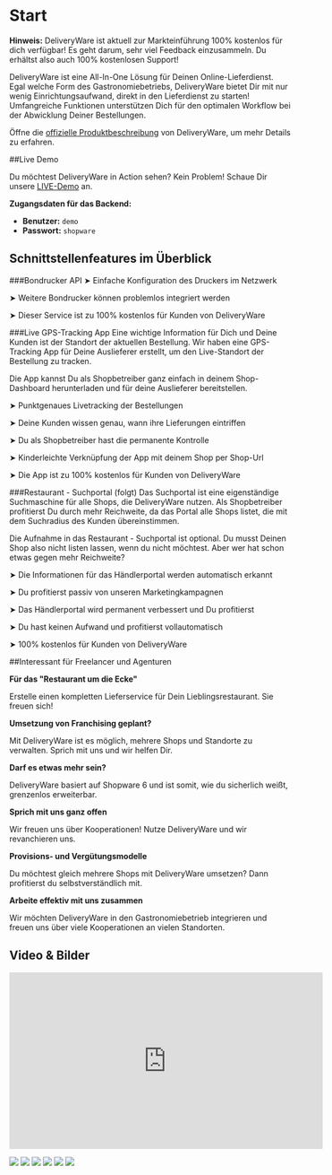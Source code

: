 # Start

**Hinweis:** DeliveryWare ist aktuell zur Markteinführung 100% kostenlos für dich verfügbar! Es geht darum, sehr viel Feedback einzusammeln. Du erhältst also auch 100% kostenlosen Support!

DeliveryWare ist eine All-In-One Lösung für Deinen Online-Lieferdienst. Egal welche Form des Gastronomiebetriebs, DeliveryWare bietet Dir mit nur wenig Einrichtungsaufwand, direkt in den Lieferdienst zu starten! Umfangreiche Funktionen unterstützen Dich für den optimalen Workflow bei der Abwicklung Deiner Bestellungen.

Öffne die [offizielle Produktbeschreibung](https://store.shopware.com/appfl57695012045f/deliveryware-all-in-one-software-fuer-lieferdienste.html) von DeliveryWare, um mehr Details zu erfahren.

##Live Demo

Du möchtest DeliveryWare in Action sehen? Kein Problem!
Schaue Dir  unsere  [LIVE-Demo](https://dewashop.de/) an.

**Zugangsdaten für das Backend:**
- **Benutzer:** ``` demo ```
- **Passwort:** ``` shopware ```

## Schnittstellenfeatures im Überblick

###Bondrucker API
➤ Einfache Konfiguration des Druckers im Netzwerk

➤ Weitere Bondrucker können problemlos integriert werden

➤ Dieser Service ist zu 100% kostenlos für Kunden von DeliveryWare




###Live GPS-Tracking App
Eine wichtige Information für Dich und Deine Kunden ist der Standort der aktuellen Bestellung. Wir haben eine GPS-Tracking App für Deine Auslieferer erstellt, um den Live-Standort der Bestellung zu tracken.

Die App kannst Du als Shopbetreiber ganz einfach in deinem Shop-Dashboard herunterladen und für deine Auslieferer bereitstellen.

➤ Punktgenaues Livetracking der Bestellungen

➤ Deine Kunden wissen genau, wann ihre Lieferungen eintriffen

➤ Du als Shopbetreiber hast die permanente Kontrolle

➤ Kinderleichte Verknüpfung der App mit deinem Shop per Shop-Url

➤ Die App ist zu 100% kostenlos für Kunden von DeliveryWare




###Restaurant - Suchportal (folgt)
Das Suchportal ist eine eigenständige Suchmaschine für alle Shops, die DeliveryWare nutzen. Als Shopbetreiber profitierst Du durch mehr Reichweite, da das Portal alle Shops listet, die mit dem Suchradius des Kunden übereinstimmen.

Die Aufnahme in das Restaurant - Suchportal ist optional. Du musst Deinen Shop also nicht listen lassen, wenn du nicht möchtest. Aber wer hat schon etwas gegen mehr Reichweite?

➤ Die Informationen für das Händlerportal werden automatisch erkannt

➤ Du profitierst passiv von unseren Marketingkampagnen

➤ Das Händlerportal wird permanent verbessert und Du profitierst

➤ Du hast keinen Aufwand und profitierst vollautomatisch

➤ 100% kostenlos für Kunden von DeliveryWare

##Interessant für Freelancer und Agenturen

**Für das "Restaurant um die Ecke"**

Erstelle einen kompletten Lieferservice für Dein Lieblingsrestaurant. Sie freuen sich!

**Umsetzung von Franchising geplant?**

Mit DeliveryWare ist es möglich, mehrere Shops und Standorte zu verwalten. Sprich mit uns und wir helfen Dir.

**Darf es etwas mehr sein?**

DeliveryWare basiert auf Shopware 6 und ist somit, wie du sicherlich weißt, grenzenlos erweiterbar.

**Sprich mit uns ganz offen**

Wir freuen uns über Kooperationen! Nutze DeliveryWare und wir revanchieren uns.

**Provisions- und Vergütungsmodelle**

Du möchtest gleich mehrere Shops mit DeliveryWare umsetzen? Dann profitierst du selbstverständlich mit.

**Arbeite effektiv mit uns zusammen**

Wir möchten DeliveryWare in den Gastronomiebetrieb integrieren und freuen uns über viele Kooperationen an vielen Standorten.



## Video & Bilder
<div>
    <iframe 
        width="560" 
        height="315" 
        src="https://www.youtube.com/embed/PXDDza2qoAw" 
        title="YouTube video player" frameborder="0" 
        allow="accelerometer; autoplay; clipboard-write; encrypted-media; gyroscope; picture-in-picture" allowfullscreen>
    </iframe>
</div>


![](img/dewa-thumbnail.jpg)
![](img/dewa-bondurcker.jpg)
![](img/dewa-franchise.jpg)
![](img/dewa-gpstracking.jpg)
![](img/dewa-livetracking.jpg)
![](img/dewa-produktkonfigurator.jpg)